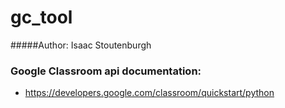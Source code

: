 # gc_tool
#####Author: Isaac Stoutenburgh
### Google Classroom api documentation:
* https://developers.google.com/classroom/quickstart/python